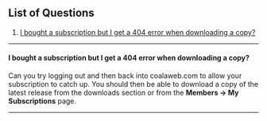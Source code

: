 ## List of Questions
1.  [I bought a subscription but I get a 404 error when downloading a copy?](#q1)

***

#### <a name="q1"></a>I bought a subscription but I get a 404 error when downloading a copy?

Can you try logging out and then back into coalaweb.com to allow your subscription to catch up. You should then be able to download a copy of the latest release from the downloads section or from the **Members -> My Subscriptions** page.

***
